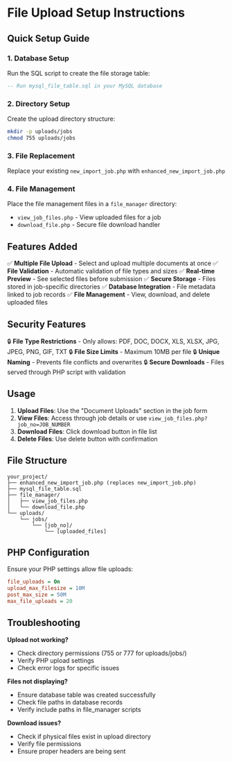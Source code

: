 # File Upload Setup Instructions

## Quick Setup Guide

### 1. Database Setup
Run the SQL script to create the file storage table:
```sql
-- Run mysql_file_table.sql in your MySQL database
```

### 2. Directory Setup
Create the upload directory structure:
```bash
mkdir -p uploads/jobs
chmod 755 uploads/jobs
```

### 3. File Replacement
Replace your existing `new_import_job.php` with `enhanced_new_import_job.php`

### 4. File Management
Place the file management files in a `file_manager` directory:
- `view_job_files.php` - View uploaded files for a job
- `download_file.php` - Secure file download handler

## Features Added

✅ **Multiple File Upload** - Select and upload multiple documents at once
✅ **File Validation** - Automatic validation of file types and sizes
✅ **Real-time Preview** - See selected files before submission
✅ **Secure Storage** - Files stored in job-specific directories
✅ **Database Integration** - File metadata linked to job records
✅ **File Management** - View, download, and delete uploaded files

## Security Features

🔒 **File Type Restrictions** - Only allows: PDF, DOC, DOCX, XLS, XLSX, JPG, JPEG, PNG, GIF, TXT
🔒 **File Size Limits** - Maximum 10MB per file
🔒 **Unique Naming** - Prevents file conflicts and overwrites
🔒 **Secure Downloads** - Files served through PHP script with validation

## Usage

1. **Upload Files**: Use the "Document Uploads" section in the job form
2. **View Files**: Access through job details or use `view_job_files.php?job_no=JOB_NUMBER`
3. **Download Files**: Click download button in file list
4. **Delete Files**: Use delete button with confirmation

## File Structure
```
your_project/
├── enhanced_new_import_job.php (replaces new_import_job.php)
├── mysql_file_table.sql
├── file_manager/
│   ├── view_job_files.php
│   └── download_file.php
└── uploads/
    └── jobs/
        └── [job_no]/
            └── [uploaded_files]
```

## PHP Configuration
Ensure your PHP settings allow file uploads:
```ini
file_uploads = On
upload_max_filesize = 10M
post_max_size = 50M
max_file_uploads = 20
```

## Troubleshooting

**Upload not working?**
- Check directory permissions (755 or 777 for uploads/jobs/)
- Verify PHP upload settings
- Check error logs for specific issues

**Files not displaying?**
- Ensure database table was created successfully
- Check file paths in database records
- Verify include paths in file_manager scripts

**Download issues?**
- Check if physical files exist in upload directory
- Verify file permissions
- Ensure proper headers are being sent